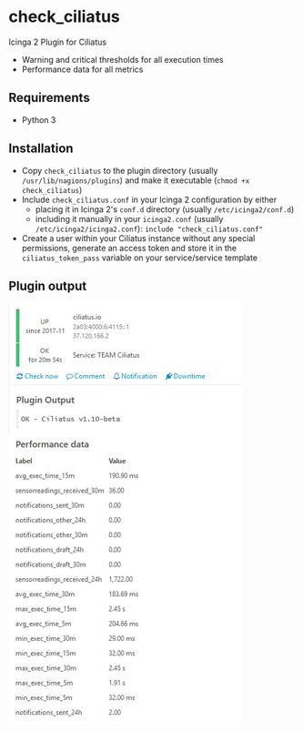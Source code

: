 # check_ciliatus
Icinga 2 Plugin for Ciliatus

* Warning and critical thresholds for all execution times
* Performance data for all metrics

## Requirements

* Python 3

## Installation

* Copy `check_ciliatus` to the plugin directory (usually `/usr/lib/nagions/plugins`) and make it executable (`chmod +x check_ciliatus`)
* Include `check_ciliatus.conf` in your Icinga 2 configuration by either
  * placing it in Icinga 2's `conf.d` directory (usually `/etc/icinga2/conf.d`)
  * including it manually in your `icinga2.conf` (usually `/etc/icinga2/icinga2.conf`): `include "check_ciliatus.conf"`
* Create a user within your Ciliatus instance without any special permissions, generate an access token and store it in the `ciliatus_token_pass` variable on your service/service template

## Plugin output

![Plugin Output](plugin-output.jpg)